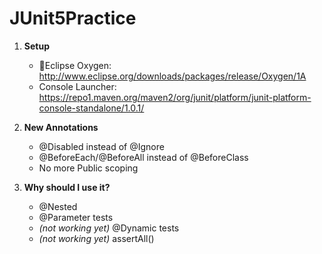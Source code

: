 # JUnit5Practice

1. **Setup**

	- Eclipse Oxygen: <http://www.eclipse.org/downloads/packages/release/Oxygen/1A>
	- Console Launcher: <https://repo1.maven.org/maven2/org/junit/platform/junit-platform-console-standalone/1.0.1/>

3. **New Annotations**
	- @Disabled instead of @Ignore
	- @BeforeEach/@BeforeAll instead of @BeforeClass
	- No more Public scoping

5. **Why should I use it?**
	- @Nested
	- @Parameter tests
	- *(not working yet)* @Dynamic tests
	- *(not working yet)* assertAll()
